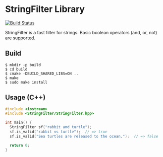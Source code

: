 # StringFilter Library

[![Build Status](https://travis-ci.org/Kogia-sima/StringFilter.svg?branch=master)](https://travis-ci.org/Kogia-sima/StringFilter)

StringFilter is a fast filter for strings. Basic boolean operators (and, or, not) are supported.

## Build

```console
$ mkdir -p build
$ cd build
$ cmake -DBUILD_SHARED_LIBS=ON ..
$ make
$ sudo make install
```

## Usage (C++)

```cpp
#include <iostream>
#include <StringFilter/StringFilter.hpp>

int main() {
  StringFilter sf("rabbit and turtle");
  sf.is_valid("rabbit vs turtle");  // => true
  sf.is_valid("Sea turtles are released to the ocean.");  // => false

  return 0;
}
```
